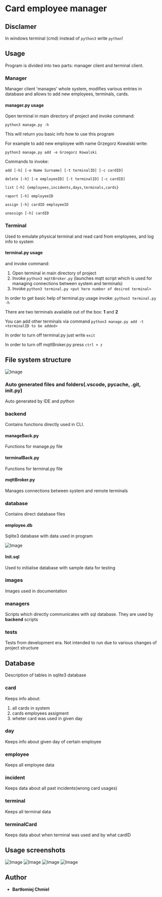 # Card employee manager

## Disclamer

In windows terminal (cmd) instead of `python3` write `python`!

## Usage

Program is divided into two parts: manager client and terminal
client. 

### Manager

Manager client 'manages' whole system, modifies 
various entries in database and allows to add new employees,
terminals, cards.

#### manager.py usage

Open terminal in main directory of project and invoke command:

`python3 manage.py -h`

This will return you basic info how to use this program

For example to add new employee with
name Grzegorz Kowalski write:

`python3 manage.py add -e Grzegorz Kowalski`

Commands to invoke:

`add [-h] [-e Name Surname] [-t terminalID] [-c cardID]`

`delete [-h] [-e employeeID] [-t terminalID] [-c cardID]`

`list [-h] {employees,incidents,days,terminals,cards}`

`raport [-h] employeeID`

`assign [-h] cardID employeeID`

`unassign [-h] cardID`


### Terminal

Used to emulate physical terminal and read card from employees, and log info to system

#### terminal.py usage

 and invoke command:

1. Open terminal in main directory of project
2. Invoke `python3 mqttBroker.py` (launches mqtt script which is used for managing connections between system and terminals)
3. Invoke `python3 terminal.py <put here number of desired terminal>`

In order to get basic help of terminal.py usage invoke: `python3 terminal.py -h`

There are two terminals available out of the box: __1__ and __2__

You can add other terminals via command 
`python3 manage.py add -t <terminalID to be added>`

In order to turn off terminal.py just write `exit`

In order to turn off mqttBroker.py press `ctrl + z`


## File system structure


![Image](images/Tree.png)

### __Auto generated files and folders(.vscode, pycache, .git, init.py)__

Auto generated by IDE and python

### __backend__

Contains functions directly used in CLI. 

#### manageBack.py

Functions for manage.py file

#### terminalBack.py

Functions for terminal.py file

#### mqttBroker.py

Manages connections between system and remote terminals

### __database__

Contains direct database files 

#### employee.db

Sqlite3 database with data used in program

![Image](images/db.png)

#### Init.sql

Used to initialise database with sample data for testing

### __images__

Images used in documentation

### __managers__

Scripts which directly communicates with sql database. They are used by __backend__ scripts

### __tests__

Tests from development era. Not intended to run due to various changes of project structure


## Database


Description of tables in sqlite3 database

### __card__

Keeps info about:
1. all cards in system
2. cards employees assigment
3. wheter card was used in given day

### __day__

Keeps info about given day of certain employee

### __employee__

Keeps all employee data

### __incident__

Keeps data about all past incidents(wrong card usages)

### __terminal__

Keeps all terminal data


### __terminalCard__

Keeps data about when terminal was used and by what cardID


## Usage screenshots

![Image](images/s5.png)
![Image](images/s6.png)
![Image](images/s7.png)
![Image](images/s8.png)

## Author

* **Bartłomiej Chmiel**